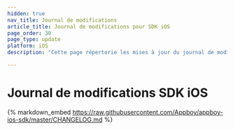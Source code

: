 ```yaml
---
hidden: true
nav_title: Journal de modifications
article_title: Journal de modifications pour SDK iOS
page_order: 30
page_type: update
platform: iOS
description: "Cette page répertorie les mises à jour du journal de modifications du SDK Braze pour iOS."

---
```


# Journal de modifications SDK iOS

{% markdown_embed https://raw.githubusercontent.com/Appboy/appboy-ios-sdk/master/CHANGELOG.md %}
